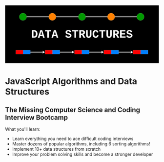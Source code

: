 ![](img/data.png)
# JavaScript Algorithms and Data Structures

## The Missing Computer Science and Coding Interview Bootcamp
What you'll learn:

- Learn everything you need to ace difficult coding interviews
- Master dozens of popular algorithms, including 6 sorting algorithms!
- Implement 10+ data structures from scratch
- Improve your problem solving skills and become a stronger developer

